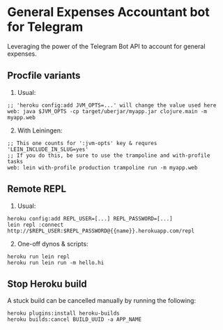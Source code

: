 # General Expenses Accountant bot for Telegram

Leveraging the power of the Telegram Bot API to account for general expenses.

## Procfile variants

1. Usual:
```
;; 'heroku config:add JVM_OPTS=...' will change the value used here
web: java $JVM_OPTS -cp target/uberjar/myapp.jar clojure.main -m myapp.web
```

2. With Leiningen:
```
;; This one counts for ':jvm-opts' key & requres 'LEIN_INCLUDE_IN_SLUG=yes'
;; If you do this, be sure to use the trampoline and with-profile tasks
web: lein with-profile production trampoline run -m myapp.web
```

## Remote REPL

1. Usual:
```
heroku config:add REPL_USER=[...] REPL_PASSWORD=[...]
lein repl :connect http://$REPL_USER:$REPL_PASSWORD@{{name}}.herokuapp.com/repl
```

2. One-off dynos & scripts:
```
heroku run lein repl
heroku run lein run -m hello.hi
```

## Stop Heroku build

A stuck build can be cancelled manually by running the following:

```
heroku plugins:install heroku-builds
heroku builds:cancel BUILD_UUID -a APP_NAME
```
